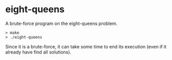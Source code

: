 eight-queens
============

A brute-force program on the eight-queens problem.

```Shell
> make
> ./eight-queens
```

Since it is a brute-force, it can take some time to end its execution (even if it already have find all solutions).